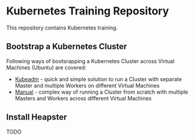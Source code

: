 # Kubernetes Training Repository
This repository contains Kubernetes training.

## Bootstrap a Kubernetes Cluster
Following ways of bootsrapping a Kubernetes Cluster across Virtual Machines (Ubuntu) are covered:
- [Kubeadm](kubeadm-way) - quick and simple solution to run a Cluster with separate Master and multiple Workers on different Virtual Machines
- [Manual](manual-way) - complex way of running a Cluster from scratch with multiple Masters and Workers across different Virtual Machines

## Install Heapster
TODO
